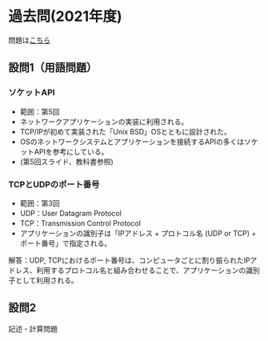 # 過去問(2021年度)
問題は[こちら](https://drive.google.com/drive/folders/1Mbm7I9AQ6smKtomsBVtTvqTtSBbZiHi-?usp=sharing)

## 設問1（用語問題）
### ソケットAPI
- 範囲：第5回
- ネットワークアプリケーションの実装に利用される。
- TCP/IPが初めて実装された「Unix BSD」OSとともに設計された。
- OSのネットワークシステムとアプリケーションを接続するAPIの多くはソケットAPIを参考にしている。
- (第5回スライド、教科書参照)

### TCPとUDPのポート番号
- 範囲：第3回
- UDP：User Datagram Protocol
- TCP：Transmission Control Protocol
- アプリケーションの識別子は「IPアドレス + プロトコル名 (UDP or TCP) + ポート番号」で指定される。

解答：UDP, TCPにおけるポート番号は、コンピュータごとに割り振られたIPアドレス、利用するプロトコル名と組み合わせることで、アプリケーションの識別子として利用される。

## 設問2
記述・計算問題
